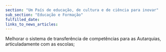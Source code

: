 ```yaml
---
section: "Um País de educação, de cultura e de ciência para inovar"
sub_section: "Educação e Formação"
fulfilled_date:
links_to_news_articles:
---
```


Melhorar o sistema de transferência de competências para as Autarquias, articuladamente com as escolas;